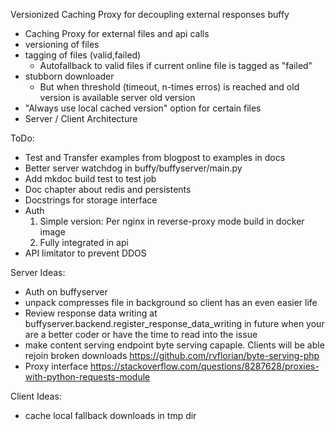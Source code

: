 
Versionized Caching Proxy for decoupling external responses
buffy

* Caching Proxy for external files and api calls
* versioning of files
* tagging of files (valid,failed)
	* Autofallback to valid files if current online file is tagged as "failed"
* stubborn downloader
	* But when threshold (timeout, n-times erros) is reached and old version is available server old version
* "Always use local cached version" option for certain files
* Server / Client Architecture


ToDo:

* Test and Transfer examples from blogpost to examples in docs
* Better server watchdog in buffy/buffyserver/main.py
* Add mkdoc build test to test job
* Doc chapter about redis and persistents
* Docstrings for storage interface
* Auth
  1. Simple version: Per nginx in reverse-proxy mode build in docker image
  2. Fully integrated in api
* API limitator to prevent DDOS

Server Ideas:

* Auth on buffyserver
* unpack compresses file in background so client has an even easier life
* Review response data writing at buffyserver.backend.register_response_data_writing in future when your are a better coder or have the time to read into the issue
* make content serving endpoint byte serving capaple. Clients will be able rejoin broken downloads https://github.com/rvflorian/byte-serving-php
* Proxy interface  https://stackoverflow.com/questions/8287628/proxies-with-python-requests-module

Client Ideas:
* cache local fallback downloads in tmp dir